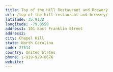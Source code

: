 ```yaml
---
title: Top of the Hill Restaurant and Brewery
url: /top-of-the-hill-restaurant-and-brewery/
latitude: 35.9132
longitude: -79.0558
address1: 101 East Franklin Street
address2: 
city: Chapel Hill
state: North Carolina
code: 27514
country: United States
phone: 1-919-929-8676
website: 
---
```


